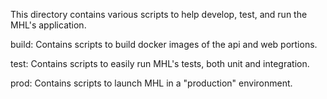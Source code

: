 This directory contains various scripts to help develop, test, and run the MHL's application.

build: Contains scripts to build docker images of the api and web portions.

test: Contains scripts to easily run MHL's tests, both unit and integration.

prod: Contains scripts to launch MHL in a "production" environment.
